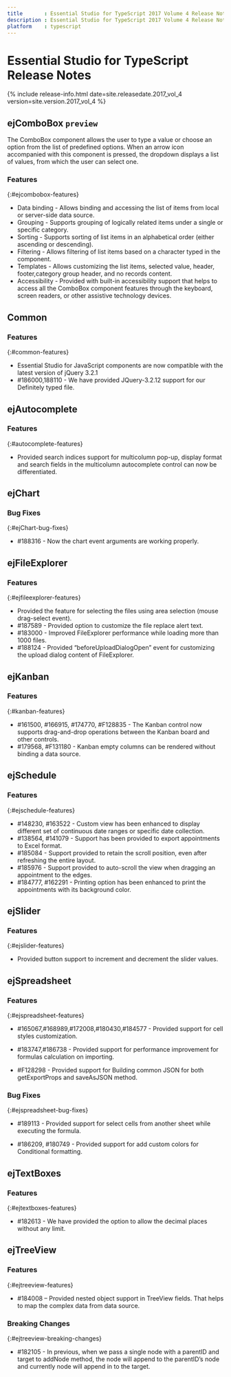 ```yaml
---
title 		: Essential Studio for TypeScript 2017 Volume 4 Release Notes
description : Essential Studio for TypeScript 2017 Volume 4 Release Notes
platform 	: typescript
---
```


# Essential Studio for TypeScript Release Notes

{% include release-info.html date=site.releasedate.2017_vol_4 version=site.version.2017_vol_4 %} 





## ejComboBox `preview`

The ComboBox component allows the user to type a value or choose an option from the list of predefined options. When an arrow icon accompanied with this component is pressed, the dropdown displays a list of values, from which the user can select one.

### Features
{:#ejcombobox-features}

* Data binding - Allows binding and accessing the list of items from local or server-side data source.
* Grouping - Supports grouping of logically related items under a single or specific category.
* Sorting - Supports sorting of list items in an alphabetical order (either ascending or descending).
* Filtering - Allows filtering of list items based on a character typed in the component.
* Templates - Allows customizing the list items, selected value, header, footer,category group header, and no records content.
* Accessibility - Provided with built-in accessibility support that helps to access all the ComboBox component features through the keyboard, screen readers, or other assistive technology devices.
## Common

### Features
{:#common-features}

* Essential Studio for JavaScript components are now compatible with the latest version of jQuery 3.2.1
* \#186000,188110   - We have provided JQuery-3.2.12 support for our Definitely typed file. 

## ejAutocomplete

### Features
{:#autocomplete-features}

* Provided search indices support for multicolumn pop-up, display format and search fields in the multicolumn autocomplete control can now be differentiated.

## ejChart


### Bug Fixes
{:#ejChart-bug-fixes}

* \#188316 - Now the chart event arguments are working properly.

## ejFileExplorer

### Features
{:#ejfileexplorer-features}

* Provided the feature for selecting the files using area selection (mouse drag-select event).
* \#187589 - Provided option to customize the file replace alert text.
* \#183000 - Improved FileExplorer performance while loading more than 1000 files.
* \#188124 - Provided “beforeUploadDialogOpen” event for customizing the upload dialog content of FileExplorer.

 
## ejKanban

### Features
{:#kanban-features}

* \#161500, \#166915, \#174770, \#F128835 - The Kanban control now supports drag-and-drop operations between the Kanban board and other controls.
* \#179568, \#F131180 - Kanban empty columns can be rendered without binding a data source.

## ejSchedule

### Features
{:#ejschedule-features}

* \#148230, \#163522 - Custom view has been enhanced to display different set of continuous date ranges or specific date collection.
* \#138564, \#141079 - Support has been provided to export appointments to Excel format.
* \#185084 - Support provided to retain the scroll position, even after refreshing the entire layout.
* \#185976 - Support provided to auto-scroll the view when dragging an appointment to the edges.
* \#184777, \#162291 - Printing option has been enhanced to print the appointments with its background color.
## ejSlider

### Features
{:#ejslider-features}

* Provided button support to increment and decrement the slider values.
 
## ejSpreadsheet

### Features	
{:#ejspreadsheet-features}

* \#165067,\#168989,\#172008,\#180430,\#184577 - Provided support for cell styles customization.

* \#183747,\#186738 - Provided support for performance improvement for formulas calculation on importing.

* \#F128298 - Provided support for Building common JSON for both getExportProps and saveAsJSON method.

### Bug Fixes	
{:#ejspreadsheet-bug-fixes}

* \#189113 - Provided support for select cells from another sheet while executing the formula.

* \#186209, \#180749 - Provided support for add custom colors for Conditional formatting.
## ejTextBoxes

### Features
{:#ejtextboxes-features}

* \#182613 - We have provided the option to allow the decimal places without any limit.

## ejTreeView

### Features
{:#ejtreeview-features}

* \#184008 – Provided nested object support in TreeView fields. That helps to map the complex data from data source.

### Breaking Changes
{:#ejtreeview-breaking-changes}

* \#182105 - In previous, when we pass a single node with a parentID and target to addNode method, the node will append to the parentID’s node and currently node will append in to the target.
